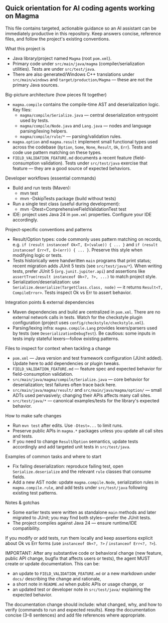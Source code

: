 ## Quick orientation for AI coding agents working on Magma

This file contains targeted, actionable guidance so an AI assistant can be immediately productive in this repository. Keep answers concise, reference files, and follow the project's existing conventions.

What this project is

- Java library/project named `Magma` (root `pom.xml`).
- Primary code under `src/main/java/magma` (compiler/serialization utilities). Tests are under `src/test/java`.
- There are also generated/Windows C++ translations under `src/main/windows` and `target/production/Magma` — these are not the primary Java sources.

Big-picture architecture (how pieces fit together)

- `magma.compile` contains the compile-time AST and deserialization logic. Key files:
  - `magma/compile/Serialize.java` — central deserialization entrypoint used by tests.
  - `magma/compile/Node.java` and `Lang.java` — nodes and language parsing/lexing helpers.
  - `magma/compile/rule/*` — parsing/validation rules.
- `magma.option` and `magma.result` implement small functional types used across the codebase (`Option`, `Some`, `None`, `Result`, `Ok`, `Err`). Tests and code use pattern matching on these types.
- `FIELD_VALIDATION_FEATURE.md` documents a recent feature (field-consumption validation). Tests under `src/test/java` exercise that feature — they are a good source of expected behaviors.

Developer workflows (essential commands)

- Build and run tests (Maven):
  - mvn test
  - mvn -DskipTests package (build without tests)
- Run a single test class (useful during development):
  - mvn -Dtest=ComprehensiveFieldValidationTest test
- IDE: project uses Java 24 in `pom.xml` properties. Configure your IDE accordingly.

Project-specific conventions and patterns

- Result/Option types: code commonly uses pattern matching on records, e.g. `if (result instanceof Ok<T, E>(value)) { ... }` and `if (result instanceof Err<T, E>(err)) { ... }`. Preserve this style when modifying logic or tests.
- Tests historically were handwritten `main` programs that print status; recent migration adds JUnit 5 tests (see `src/test/java/*`). When writing tests, prefer JUnit 5 (`org.junit.jupiter.api`) and assertions like `assertTrue(result instanceof Ok<?, ?>, ...)` to match project style.
- Serialization/deserialization: use `Serialize.deserialize(TargetClass.class, node)` — it returns `Result<T, CompileError>`. Tests inspect Ok vs Err to assert behavior.

Integration points & external dependencies

- Maven dependencies and build are centralized in `pom.xml`. There are no external network calls in tests. Watch for the checkstyle plugin configuration (project uses `config/checkstyle/checkstyle.xml`).
- Parsing/lexing infra: `magma.compile.Lang` provides lexers/parsers used by tests (see `DeserializationDebugTest`). Be cautious: some inputs in tests imply stateful lexers—follow existing patterns.

Files to inspect for context when tackling a change

- `pom.xml` — Java version and test framework configuration (JUnit added). Update here to add dependencies or plugin tweaks.
- `FIELD_VALIDATION_FEATURE.md` — feature spec and expected behavior for field-consumption validation.
- `src/main/java/magma/compile/Serialize.java` — core behavior for deserialization; test failures often trace back here.
- `src/main/java/magma/result/` and `src/main/java/magma/option/` — small ADTs used pervasively; changing their APIs affects many call sites.
- `src/test/java/*` — canonical examples/tests for the library's expected behavior.

How to make safe changes

- Run `mvn test` after edits. Use `-Dtest=...` to limit runs.
- Preserve public APIs in `magma.*` packages unless you update all call sites and tests.
- If you need to change `Result`/`Option` semantics, update tests accordingly and add targeted unit tests in `src/test/java`.

Examples of common tasks and where to start

- Fix failing deserialization: reproduce failing test, open `Serialize.deserialize` and the relevant `rule` classes that consume fields.
- Add a new AST node: update `magma.compile.Node`, serialization rules in `magma.compile.rule`, and add tests under `src/test/java` following existing test patterns.

Notes & gotchas

- Some earlier tests were written as standalone `main` methods and later migrated to JUnit; you may find both styles—prefer the JUnit tests.
- The project compiles against Java 24 — ensure runtime/IDE compatibility.

If you modify or add tests, run them locally and keep assertions explicit about Ok vs Err forms (use `instanceof Ok<?, ?>` / `instanceof Err<?, ?>`).

<!-- Mandatory: require creating/updating documentation -->

IMPORTANT: After any substantive code or behavioral change (new feature, public API change, bugfix that affects users or tests), the agent MUST create or update documentation. This can be:

- an update to `FIELD_VALIDATION_FEATURE.md` or a new markdown under `docs/` describing the change and rationale,
- a short note in `README.md` when public APIs or usage change, or
- an updated test or developer note in `src/test/java/` explaining the expected behavior.

The documentation change should include: what changed, why, and how to verify (commands to run and expected results). Keep the documentation concise (3–8 sentences) and add file references where appropriate.